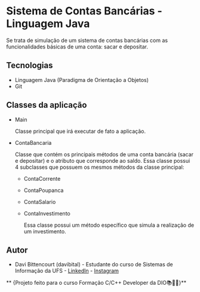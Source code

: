 # Sistema de Contas Bancárias - Linguagem Java

Se trata de simulação de um sistema de contas bancárias com as funcionalidades básicas de uma conta: sacar e depositar.

## Tecnologias

- Linguagem Java (Paradigma de Orientação a Objetos)
- Git 

## Classes da aplicação

- Main

    Classe principal que irá executar de fato a aplicação.

- ContaBancaria

    Classe que contém os principais métodos de uma conta bancária (sacar e depositar) e o atributo que corresponde ao saldo.
    Essa classe possui 4 subclasses que possuem os mesmos métodos da classe principal:

	- ContaCorrente
	- ContaPoupanca
	- ContaSalario
	- ContaInvestimento

		Essa classe possui um método específico que simula a realização de um investimento.

## Autor

- Davi Bittencourt (davibital) - Estudante do curso de Sistemas de Informação da UFS - [LinkedIn](www.linkedin.com/in/davibital) - [Instagram](www.instagram.com/_davialmeiida/)

**				{Projeto feito para o curso Formação C/C++ Developer da DIO📚👨‍💻}**


